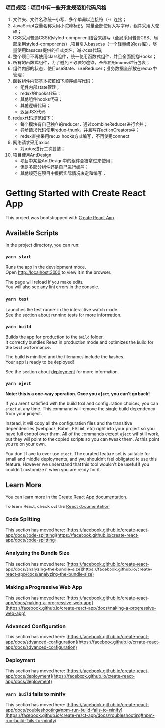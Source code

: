 ### 项目规范：项目中有一些开发规范和代码风格

1. 文件夹、文件名称统一小写、多个单词以连接符（-）连接；
2. JavaScript变量名称采用小驼峰标识，常量全部使用大写字母，组件采用大驼峰；
3. CSS采用普通CSS和styled-component结合来编写（全局采用普通CSS、局部采用styled-components）,项目引入basscss（一个轻量级的css库），尽量使用basscss提供的样式类名，减少css代码;
4. 整个项目不再使用class组件，统一使用函数式组件，并且全面拥抱Hooks；
5. 所有的函数式组件，为了避免不必要的渲染，全部使用memo进行包裹；
6. 组件内部的状态，使用useState、useReducer；业务数据全部放在redux中管理；
7. 函数组件内部基本按照如下顺序编写代码：
   - 组件内部state管理；
   - redux的hooks代码；
   - 其他组件hooks代码；
   - 其他逻辑代码；
   - 返回JSX代码
8. redux代码规范如下：
   - 每个模块有自己独立的reducer，通过combineReducer进行合并；
   - 异步请求代码使用redux-thunk，并且写在actionCreators中；
   -  redux直接采用redux hooks方式编写，不再使用connect
9. 网络请求采用axios
   - 对axios进行二次封装；
10. 项目使用AntDesign
    - 项目中某些AntDesign中的组件会被拿过来使用；
    - 但是多部分组件还是自己进行编写；
    - 其他规范在项目中根据实际情况决定和编写；

# Getting Started with Create React App

This project was bootstrapped with [Create React App](https://github.com/facebook/create-react-app).

## Available Scripts

In the project directory, you can run:

### `yarn start`

Runs the app in the development mode.\
Open [http://localhost:3000](http://localhost:3000) to view it in the browser.

The page will reload if you make edits.\
You will also see any lint errors in the console.

### `yarn test`

Launches the test runner in the interactive watch mode.\
See the section about [running tests](https://facebook.github.io/create-react-app/docs/running-tests) for more information.

### `yarn build`

Builds the app for production to the `build` folder.\
It correctly bundles React in production mode and optimizes the build for the best performance.

The build is minified and the filenames include the hashes.\
Your app is ready to be deployed!

See the section about [deployment](https://facebook.github.io/create-react-app/docs/deployment) for more information.

### `yarn eject`

**Note: this is a one-way operation. Once you `eject`, you can’t go back!**

If you aren’t satisfied with the build tool and configuration choices, you can `eject` at any time. This command will remove the single build dependency from your project.

Instead, it will copy all the configuration files and the transitive dependencies (webpack, Babel, ESLint, etc) right into your project so you have full control over them. All of the commands except `eject` will still work, but they will point to the copied scripts so you can tweak them. At this point you’re on your own.

You don’t have to ever use `eject`. The curated feature set is suitable for small and middle deployments, and you shouldn’t feel obligated to use this feature. However we understand that this tool wouldn’t be useful if you couldn’t customize it when you are ready for it.

## Learn More

You can learn more in the [Create React App documentation](https://facebook.github.io/create-react-app/docs/getting-started).

To learn React, check out the [React documentation](https://reactjs.org/).

### Code Splitting

This section has moved here: [https://facebook.github.io/create-react-app/docs/code-splitting](https://facebook.github.io/create-react-app/docs/code-splitting)

### Analyzing the Bundle Size

This section has moved here: [https://facebook.github.io/create-react-app/docs/analyzing-the-bundle-size](https://facebook.github.io/create-react-app/docs/analyzing-the-bundle-size)

### Making a Progressive Web App

This section has moved here: [https://facebook.github.io/create-react-app/docs/making-a-progressive-web-app](https://facebook.github.io/create-react-app/docs/making-a-progressive-web-app)

### Advanced Configuration

This section has moved here: [https://facebook.github.io/create-react-app/docs/advanced-configuration](https://facebook.github.io/create-react-app/docs/advanced-configuration)

### Deployment

This section has moved here: [https://facebook.github.io/create-react-app/docs/deployment](https://facebook.github.io/create-react-app/docs/deployment)

### `yarn build` fails to minify

This section has moved here: [https://facebook.github.io/create-react-app/docs/troubleshooting#npm-run-build-fails-to-minify](https://facebook.github.io/create-react-app/docs/troubleshooting#npm-run-build-fails-to-minify)
